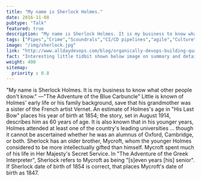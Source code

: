 ```yaml
---
title: "My name is Sherlock Holmes."
date: 2016-11-08
pubtype: "Talk"
featured: true
description: "My name is Sherlock Holmes. It is my business to know what other people don't know."
tags: ["Pipes","Crime","Scoundrals","CI/CD pipelines","agile","Culture"]
image: "/img/sherlock.jpg"
link: "http://www.alldaydevops.com/blog/organically-devops-building-quality-and-security-into-the-software-supply-chain-at-liberty-mutual"
fact: "Interesting little tidbit shown below image on summary and detail page"
weight: 400
sitemap:
  priority : 0.8
---
```



"My name is Sherlock Holmes. It is my business to know what other people don't know."
―"The Adventure of the Blue Carbuncle"
Little is known of Holmes' early life or his family background, save that his grandmother was a sister of the French artist Vernet. An estimate of Holmes's age in "His Last Bow" places his year of birth at 1854; the story, set in August 1914, describes him as 60 years of age. It is also known that in his younger years, Holmes attended at least one of the country's leading universities ... though it cannot be ascertained whether he was an alumnus of Oxford, Cambridge, or both. Sherlock has an older brother, Mycroft, whom the younger Holmes considered to be more intellectually gifted than himself. Mycroft spent much of his life in Her Majesty's Secret Service. In "The Adventure of the Greek Interpreter", Sherlock refers to Mycroft as being "[s]even years [his] senior". If Sherlock date of birth of 1854 is correct, that places Mycroft's date of birth as 1847.